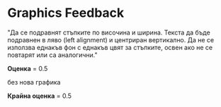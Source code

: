 
# Graphics Feedback #
"Да се подравнят стъпките по височина и ширина.
Текста да бъде подравнен в ляво (left alignment) и центриран вертикално.
Да не се използва еднакъв фон с еднакъв цвят за стъпките, освен ако не се повтарят или са аналогични."

**Оценка** = 0.5

без нова графика

**Крайна оценка** = 0.5

